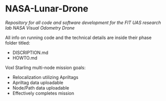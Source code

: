 # NASA-Lunar-Drone
_Repository for all code and software development for the FIT UAS research lab NASA Visual Odometry Drone_


All info on running code and the technical details are inside their phase folder titled:
- DISCRIPTION.md
- HOWTO.md



Voxl Starling multi-node mission goals:
- Relocalization utilizing Apriltags
- Apriltag data uploadable
- Node/Path data uploadable
- Effectively completes mission
